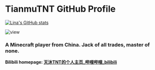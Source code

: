 # TianmuTNT GitHub Profile 

[![Lina's GitHub stats](https://github-readme-stats.vercel.app/api?username=TianmuTNT)](https://github.com/anuraghazra/github-readme-stats)

![view](https://moe-counter.glitch.me/get/@TianmuTNT.readme)

### A Minecraft player from China. Jack of all trades, master of none.

**Bilibili homepage: [天沐TNT的个人主页_哔哩哔哩_bilibili](https://space.bilibili.com/1674232182)**
